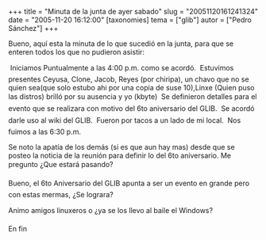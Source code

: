 +++
title = "Minuta de la junta de ayer sabado"
slug = "20051120161241324"
date = "2005-11-20 16:12:00"
[taxonomies]
tema = ["glib"]
autor = ["Pedro Sánchez"]
+++

Bueno, aquí esta la minuta de lo que sucedió en la junta, para que se
enteren todos los que no pudieron asistir:

<!-- more -->
 Iniciamos Puntualmente a las 4:00 p.m. como se acordó.  Estuvimos
presentes Ceyusa, Clone, Jacob, Reyes (por chiripa), un chavo que no se
quien sea(que solo estubo ahi por una copia de suse 10),Linxe (Quien
puso las distros) brilló por su ausencia y yo (kbyte)  Se definieron
detalles para el evento que se realizara con motivo del 6to aniversario
del GLIB.  Se acordó darle uso al wiki del GLIB.  Fueron por tacos a
un lado de mi local.  Nos fuimos a las 6:30 p.m.

Se noto la apatía de los demás (si es que aun hay mas) desde que se
posteo la noticia de la reunión para definir lo del 6to aniversario. Me
pregunto ¿Que estará pasando?

Bueno, el 6to Aniversario del GLIB apunta a ser un evento en grande
pero con estas mermas, ¿Se lograra?

Animo amigos linuxeros o ¿ya se los llevo al baile el Windows?

En fin

